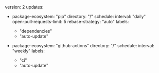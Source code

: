 version: 2
updates:
  - package-ecosystem: "pip"
    directory: "/"
    schedule:
      interval: "daily"
    open-pull-requests-limit: 5
    rebase-strategy: "auto"
    labels:
      - "dependencies"
      - "auto-update"

  - package-ecosystem: "github-actions"
    directory: "/"
    schedule:
      interval: "weekly"
    labels:
      - "ci"
      - "auto-update"

